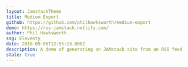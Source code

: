 ```yaml
---
layout: JamstackTheme
title: Medium Export
github: https://github.com/philhawksworth/medium-export
demo: https://rss-jamstack.netlify.com/
author: Phil Hawksworth
ssg: Eleventy
date: 2018-09-06T12:55:13.000Z
description: A demo of generating an JAMstack site from an RSS feed
stale: true
---
```

